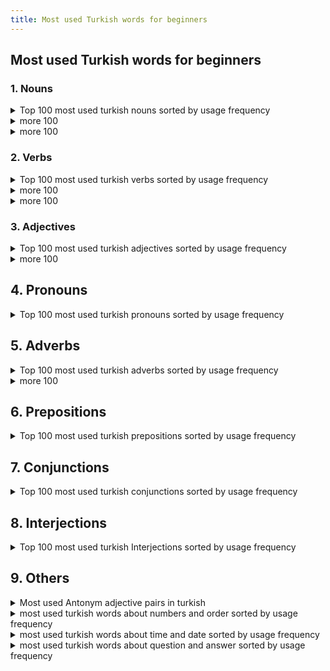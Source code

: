 ```yaml
---
title: Most used Turkish words for beginners
---
```


## Most used Turkish words for beginners

### 1. Nouns

<details>
  <summary>Top 100 most used turkish nouns sorted by usage frequency</summary>
  <p>

1. insan - human
2. zaman - time
3. iş - work, job
4. yer - place
5. kişi - person
6. hayat - life
7. dünya - world
8. ev - house, home
9. para - money
10. yıl - year
11. sevgi - love
12. su - water
13. yol - road
14. gün - day
15. şey - thing
16. adam - man, person
17. sevgili - beloved
18. soru - question
19. anne - mother
20. baba - father
21. kitap - book
22. işletme - business
23. sorun - problem
24. aşk - love
25. insanlar - people
26. ülke - country
27. çocuk - child
28. arkadaş - friend
29. okul - school
30. şirket - company
31. müzik - music
32. film - movie, film
33. başarı - success
34. sağlık - health
35. hayvan - animal
36. kadın - woman
37. erkek - man
38. kahve - coffee
39. haber - news
40. yemek - food
41. sınav - exam
42. öğrenci - student
43. hava - weather, air
44. işçi - worker
45. seyahat - travel
46. işyeri - workplace
47. tatil - vacation, holiday
48. çay - tea
49. spor - sport
50. müşteri - customer
51. düşman - enemy
52. çevre - environment
53. aile - family
54. insanlık - humanity
55. sebep - reason, cause
56. özgürlük - freedom
57. devlet - state, government
58. sağ - right, health
59. sol - left
60. aşama - stage, phase
61. duygu - emotion, feeling
62. çözüm - solution
63. yükseköğrenim - higher education
64. öz - essence, core
65. güç - power, strength
66. hatıra - memory
67. toplum - society
68. sefer - trip, journey
69. yolculuk - journey, travel
70. bilgi - information, knowledge
71. ilgi - interest, attention
72. durum - situation, status
73. ayrıntı - detail
74. mücadele - struggle, fight
75. özür - apology, excuse
76. özlem - longing, yearning
77. sevinç - joy, happiness
78. hizmet - service
79. işlem - process, transaction
80. laf - word, talk
81. alışveriş - shopping
82. çalışma - study, work
83. amaç - goal, aim
84. başlık - title, heading
85. ciddiye - seriously
86. dikkat - attention, care
87. fark - difference
88. fiyat - price
89. zamanlama - timing
90. karar - decision
91. kıyafet - clothing, outfit
92. kolaylık - convenience, ease
93. kural - rule
94. mektup - letter
95. moral - morale
96. müdür - manager, director
97. olay - event, incident
98. ölüm - death
99. önem - importance
100. özellik - feature

  </p>
</details>


<details>
  <summary>more 100</summary>
  <p>

1. adamakıllı - sensible, intelligent
2. aday - candidate
3. ağaç - tree
4. ahir - barn, stable
5. akıl - mind, intelligence
6. akşam - evening
7. alışkanlık - habit
8. altın - gold
9. an - moment, instance
10. anahtar - key
11. anı - memory, recollection
12. araba - car
13. aralık - gap, interval
14. arama - search, inquiry
15. arkadaşlık - friendship
16. arzu - desire, wish
17. asıl - main, original
18. ata - ancestor, forefather
19. ateş - fire
20. ayrılık - separation, departure
21. ayı - bear
22. ayıp - shame, disgrace
23. ayın - month
24. ayrı - separate, distinct
25. babayiğit - brave, courageous
26. bacak - leg
27. bahar - spring
28. bahçe - garden
29. balık - fish
30. bana - to me
31. banka - bank
32. barış - peace
33. basın - press, media
34. baş - head
35. başkan - president, chairman
36. başlangıç - beginning, start
37. bayan - lady, woman
38. bayram - holiday, festival
39. bazen - sometimes
40. beden - body, physique
41. bekleyiş - waiting, anticipation
42. bela - trouble, nuisance
43. belge - document, certificate
44. bellilik - certainty, sureness
45. bey - gentleman, sir
46. beyaz - white
47. beyin - brain
48. beyler - gentlemen, sirs
49. beylik - dominion, reign
50. bez - cloth, fabric
51. biber - pepper
52. bilet - ticket
53. bin - thousand
54. bir - one
55. biraz - a little, somewhat
56. birden - suddenly, all at once
57. birey - individual
58. birinci - first, primary
59. bitki - plant
60. bölge - region, area
61. börek - pastry, pie
62. boşluk - emptiness, void
63. boy - height, length
64. boyun - neck
65. boşver - never mind, forget it
66. brifing - briefing
67. bulut - cloud
68. burun - nose
69. bütün - whole, entire
70. cahil - ignorant, uneducated
71. cebir - algebra
72. cehalet - ignorance
73. cemaat - congregation, community
74. cep - pocket
75. cephe - front, facade
76. cereyan - current, flow
77. cesaret - courage, bravery
78. ciddi - serious, grave
79. cilalı - polished, shiny
80. cins - kind, type
81. çaba - effort, attempt
82. çadır - tent
83. çamaşır - laundry
84. çanta - bag, purse
85. çaresizlik - helplessness, despair
86. çatı - roof, ceiling
87. çek - check, draft
88. çekiç - hammer
89. çeviri - translation, interpretation
90. çiçek - flower
91. çift - pair, couple
92. çikolata - chocolate
93. çimento - cement
94. çizgi - line, stripe
95. çocukça - childish, immature
96. çorap - sock
97. çöp - garbage, trash
98. dağ - mountain
99. dakika - minute
100. dalga - wave

  </p>
</details>

<details>
  <summary>more 100</summary>
  <p>

1. damar - vein, artery
2. damga - stamp, seal
3. darbe - coup, blow
4. davet - invitation
5. değişken - variable, changing
6. değişim - change, exchange
7. değişme - mutation, transformation
8. deli - crazy, mad
9. deneme - trial, experiment
10. deniz - sea
11. depo - warehouse, depot
12. derinlik - depth
13. dernek - association, society
14. dersten - lesson
15. deste - support, aid
16. dev - giant, huge
17. deve - camel
18. devir - era, period
19. dezavantaj - disadvantage
20. diğer - other, another
21. dikkatli - careful, attentive
22. dil - language, tongue
23. din - religion, faith
24. dinlenme - rest, relaxation
25. diş - tooth
26. doğa - nature
27. doğru - true, correct
28. dolap - cupboard, closet
29. dolu - full, crowded
30. domuz - pig
31. dondurma - ice cream
32. dönem - period, term
33. dönüşüm - conversion, transformation
34. dört - four
35. duvar - wall
36. duyuru - announcement, notice
37. düğün - wedding
38. dükkan - shop, store
39. dünyaevi - home, household
40. düşük - low, inferior
41. düzen - order, organization
42. edebiyat - literature
43. efendi - gentleman, master
44. egoist - selfish, egotistical
45. ekim - planting, cultivation
46. ekonomi - economy
47. eleman - element, member
48. eleştiri - criticism, review
49. elma - apple
50. elveda - farewell, goodbye
51. emek - labor, effort
52. emlak - real estate, property
53. emniyet - safety, security
54. enerji - energy
55. engel - obstacle, barrier
56. enlem - latitude
57. enteresan - interesting, curious
58. envanter - inventory, list
59. erişim - access, reach
60. erkeklik - masculinity, manliness
61. eş - spouse, partner
62. eşya - item, article
63. et - meat
64. etkileşim - interaction, influence
65. evde - at home
66. evlenme - marriage, wedding
67. evrim - evolution
68. farkındalık - awareness, consciousness
69. fatura - bill, invoice
70. faul - foul
71. felsefe - philosophy
72. fikir - idea, opinion
73. filmi - movie
74. finans - finance
75. firma - firm, company
76. fis - receipt, ticket
77. fırsat - opportunity, chance
78. fiyasko - failure, fiasco
79. fotoğraf - photograph, photo
80. füze - missile, rocket
81. futbol - football, soccer
82. fırtına - storm, tempest
83. garaj - garage
84. gaz - gas
85. gazete - newspaper
86. gemi - ship, vessel
87. genel - general, common
88. gerçek - truth, reality
89. gerilim - tension, suspense
90. girişim - initiative, enterprise
91. gizli - secret, hidden
92. goller - goals
93. gölge - shadow
94. gösteri - show, performance
95. gözlük - eyeglasses, glasses
96. güçlü - strong, powerful
97. güldürü - comedy, humor
98. güneş - sun
99. gündelik - daily, everyday
100. gündüz - daytime, day

  </p>
</details>

### 2. Verbs

<details>
  <summary>Top 100 most used turkish verbs sorted by usage frequency</summary>
  <p>

1. yapmak - to do, make
2. etmek - to do, make (alternative form)
3. olmak - to be, become
4. gitmek - to go
5. gelmek - to come
6. vermek - to give
7. almak - to take
8. görmek - to see
9. istemek - to want, desire
10. bulmak - to find
11. söylemek - to say, tell
12. çalışmak - to work
13. yemek - to eat
14. yapılması - to be done
15. etkilemek - to affect, influence
16. etmektedir - is doing, making
17. devam etmek - to continue
18. beklemek - to wait
19. başlamak - to start, begin
20. anlamak - to understand
21. düşünmek - to think
22. verilmek - to be given
23. yapmış - has done, made
24. kalmak - to stay, remain
25. yapılabilir - can be done, feasible
26. sormak - to ask
27. gelmiş - has come
28. yaşamak - to live
29. olacak - will be, will happen
30. yapılacak - will be done, will happen
31. yapılır - is done, made (passive)
32. yer almak - to take place, be located
33. yapabilir - can do, able to do
34. yapacak - will do, going to do
35. çalıştırmak - to employ, hire
36. yapılmalı - should be done, ought to be done
37. yapılması gereken - what should be done
38. yapmamak - to not do, avoid
39. karar vermek - to decide
40. bakmak - to look, watch
41. yapılabilen - can be done, possible
42. yapmıştı - had done, made
43. gelir - comes, earns
44. açmak - to open
45. yapacağım - I will do, I am going to do
46. öğrenmek - to learn
47. yapacağız - we will do, we are going to do
48. yapar - does, makes
49. katılmak - to attend, participate
50. yapılmalıdır - should be done, ought to be done (passive)
51. yapacaksın - you will do, you are going to do
52. yapılabilirdi - could have been done, feasible (past tense)
53. yapılırsa - if done, if made
54. yapılabilmesi - possibility of being done
55. bulunmak - to be found, exist
56. yapabilirim - I can do, I am able to do
57. yapılabilirdiği - feasibility of being done
58. yapılacaklar - things to be done
59. yapılabilirliği - feasibility of being done
60. yapmamalı - should not do, ought not to do
61. yapma - don't do, do not make
62. yapılabilmesini - possibility of being done (accusative)
63. yapacaklar - they will do, they are going to do
64. yapmadan - without doing, without making
65. yapılıp - being done, being made (passive)
66. yapılabilirlik - feasibility, possibility of being done
67. yapabildiğiniz - what you can do, what you are able to do
68. yapmamalısın - you should not do, you ought not to do
69. yapılması gerekenler - things that should be done, tasks
70. yapabildiği - what he/she can do, what he/she is able to do
71. yapabilecek - will be able to do
72. yapamayacak - will not be able to do
73. yapacağını - what you will do, what you are going to do (accusative)
74. yapabiliyorum - I can do, I am able to do (present tense)
75. yapamıyorum - I cannot do, I am not able to do (present tense)
76. yapılabilmesinin - possibility of being done (genitive)
77. yapılabilmesine - possibility of being done (dative)
78. yapabilirdim - I could have done, I would have been able to do (past tense)
79. yaparsın - you do, you make (informal)
80. yapılacaklar listesi - to-do list
81. yapmayın - do not do, do not make (plural or formal)
82. yapılırken - while being done, while being made (passive)
83. yapılmasında - in the making, in the doing
84. yapacağımız - what we will do, what we are going to do (accusative)
85. yapılabilirliğini - feasibility of being done (accusative)
86. yapamayacaklar - they will not be able to do
87. yapılabilmesinde - in the feasibility of being done
88. yapamazsın - you cannot do, you are not able to do (informal)
89. yapabilecekler - those who will be able to do
90. yapamayacağı - what he/she will not be able to do
91. yapmayalım - let's not do, let's not make
92. yapamayız - we cannot do, we are not able to do
93. yapmaktan - from doing, from making
94. yapmayacak - will not do, will not make
95. yapılırkenki - the one being done, the one being made (passive)
96. yapamamak - inability to do, inability to make
97. yapabilecekleriniz - what you will be able to do, what you are able to do (plural)
98. yaparız - we do, we make
99. yaparsınız - you do, you make (formal)
100. yapabildikleri - what they can do, what they are able to do

  </p>
</details>

<details>
  <summary>more 100</summary>
  <p>

1. ölmek - to die
2. yapılmış - has been done, has been made (passive)
3. yapılacak - to be done, to be made (future)
4. yapılması lazım - needs to be done, should be done (passive)
5. yapılabilir olmak - to be feasible, to be possible (passive)
6. yapılmalıydı - should have been done, ought to have been done (past tense)
7. yapılabilirdiği düşünülmüştü - it was thought to be feasible (past tense)
8. yapamaz - cannot do, cannot make (third person singular)
9. yapacak - going to do, will do (third person singular)
10. yapıyor - is doing, is making (third person singular)
11. yapalım - let's do, let's make (first person plural)
12. yapabileceğim - I can do, I am able to do (first person singular)
13. yapmıştı - had done, had made (third person singular)
14. bekleyebilirsiniz - you can wait (second person plural)
15. bekletmek - to make someone wait, to delay
16. kullanmak - to use, utilize
17. öğretmek - to teach
18. düşmek - to fall, drop
19. açıklamak - to explain, clarify
20. düzenlemek - to arrange, organize
21. kalmamak - to not stay, to not remain
22. bilmek - to know
23. özlemek - to miss, yearn for
24. savunmak - to defend, advocate
25. sürmek - to continue, last
26. düşündürmek - to make one think, to give food for thought
27. özetlemek - to summarize
28. kaybetmek - to lose
29. uğramak - to visit, stop by
30. tamamlamak - to complete, finish
31. ilgilenmek - to be interested in, to take care of
32. başarmak - to succeed, accomplish
33. belirtmek - to indicate, state
34. hazırlamak - to prepare, make ready
35. izlemek - to watch, follow
36. katılmamak - to not attend, to not participate
37. ödemek - to pay
38. sağlamak - to provide, ensure
39. yararlanmak - to benefit from, take advantage of
40. yetmek - to suffice, be enough
41. ağlamak - to cry
42. bulundurmak - to keep, have
43. çıkmak - to go out, exit
44. düşünmemek - to not think
45. etkileşime girmek - to interact
46. fark etmek - to notice, realize
47. geçmek - to pass, go by
48. hatırlamak - to remember, recall
49. ilerlemek - to progress, advance
50. karşılaşmak - to come across, encounter
51. konuşmak - to speak, talk
52. ödeşmek - to pay back, settle accounts
53. seçmek - to choose, select
54. taşımak - to carry, transport
55. vurmak - to hit, strike
56. yararlanılmak - to be benefited from, to be taken advantage of (passive)
57. yatmak - to lie down, go to bed
58. yürümek - to walk
59. ayrılmak - to leave, depart
60. başlamış - has started, has begun (past tense)
61. beklememiş - did not wait (past tense)
62. bilmiyorum - I don't know
63. bulunmuş - has been found, has been located (passive)
64. devam ediyor - is continuing, still ongoing (present continuous)
65. düzenlenmiş - has been arranged, has been organized (passive)
66. etkilendim - I was affected (past tense)
67. gelmemiş - has not come (past tense)
68. göstermek - to show, display
69. hatırlatmak - to remind
70. ilgi göstermek - to show interest, care
71. istifade etmek - to benefit from, take advantage of (formal)
72. kabul etmek - to accept, acknowledge
73. kapatmak - toclose, shut
74. kaçmak - to run away, escape
75. kaynaklanmak - to stem from, originate from
76. keşfetmek - to discover, explore
77. korkmak - to be afraid, scared
78. kurmak - to establish, set up
79. kurtarmak - to save, rescue
80. öne çıkmak - to stand out, be prominent
81. özgürleştirmek - to liberate, free
82. özlemle anmak - to remember fondly, reminisce
83. özveri göstermek - to show selflessness, sacrifice
84. planlamak - to plan, schedule
85. sevindirmek - to make happy, delight
86. sonuçlandırmak - to conclude, finalize
87. söylemek - to say, tell
88. süslemek - to decorate, adorn
89. tahmin etmek - to estimate, predict
90. takip etmek - to follow, track
91. tamir etmek - to repair, fix
92. tanışmak - to meet, get acquainted
93. tartışmak - to argue, debate
94. teşvik etmek - to encourage, motivate
95. toplamak - to gather, collect
96. uymak - to comply, adhere
97. uyumak - to sleep
98. varmak - to arrive, reach
99. yaklaşmak - to approach, come near
100. zorlamak - to force, compel

  </p>
</details>

<details>
  <summary>more 100</summary>
  <p>

1. almak - to take, buy
2. anlamak - to understand, comprehend
3. aramak - to search for, look for
4. aşmak - to overcome, surpass
5. başlamak - to start, begin
6. beklemek - to wait, await
7. bilgi vermek - to inform, give information
8. bulmak - to find, discover
9. çalışmak - to work
10. değiştirmek - to change, alter
11. dinlemek - to listen, hear
12. düşünmek - to think, ponder
13. geçirmek - to spend (time), experience
14. getirmek - to bring, fetch
15. gitmek - to go, travel
16. görmek - to see, perceive
17. gülmek - to laugh
18. hazırlanmak - to get ready, prepare oneself
19. katılmak - to participate, join
20. kelimeleri karıştırmak - to mix up words
21. kırmak - to break, shatter
22. korkutmak - to scare, frighten
23. kurtulmak - to get rid of, escape from
24. kızmak - to get angry, be angry
25. öğrenmek - to learn, find out
26. öpmek - to kiss
27. özlem duymak - to feel homesick, miss
28. sevilmek - to be loved
29. söylemek istemek - to want to say, to feel like saying
30. tamam olmak - to be okay, to be all right
31. tanıtmak - to introduce, present
32. temizlemek - to clean, tidy up
33. unutmak - to forget
34. uyandırmak - to wake up, rouse
35. uyarılmak - to be warned, cautioned (passive)
36. uymak zorunda kalmak - to have to comply, be forced to adhere
37. var olmak - to exist, be present
38. vermek - to give
39. yemek yemek - to eat
40. yenmek - to defeat, conquer
41. yıkmak - to demolish, destroy
42. yıldız olmak - to become a star
43. yıpranmak - to wear out, be worn out (passive)
44. yürütmek - to execute, carry out
45. zaman geçmek - time passes
46. zamanlamak - to time, schedule
47. zengin olmak - to become rich
48. zor olmak - to be difficult, hard
49. adlandırmak - to name, label
50. aile kurmak - to start a family
51. akıllı olmak - to be smart, intelligent
52. alışmak - to get used to, become accustomed to
53. anlaşmak - to agree, come to an agreement
54. arkadaş edinmek - to make friends
55. arzu etmek - to desire, wish for
56. ayrı olmak - to be separate, be apart
57. beklememek - to not wait (negative)
58. belirlemek - to determine, set
59. benzemek - to resemble, look like
60. bitmek - to finish, end
61. bozulmak - to be spoiled, go bad (passive)
62. buluşmak - to meet up, rendezvous
63. cevap vermek - to answer, respond
64. çıkmamak - to not go out, not exit
65. çözmek - to solve, resolve
66. danışmak - to consult, ask for advice
67. dayanmak - to endure, withstand
68. düşürmek - to drop, lower
69. emretmek - to order, command
70. farklı olmak - to be different, be distinct
71. fotoğraf çekmek - to take a photo, take a picture
72. güvenmek - to trust, have faith in
73. halletmek - to handle, take care of
74. hatırlamamak - to forget (negative)
75. hedeflemek - to target, aim for
76. işe girmek - to start a job, begin working
77. izin vermek - to permit, allow
78. kaçırmak - to miss, to fail to catch79. karar vermek - to make a decision
80. katlanmak - to endure, tolerate
81. kaybetmemek - to not lose (negative)
82. kıyafet giymek - to wear clothes
83. kıyaslamak - to compare, contrast
84. konuşamamak - to be unable to speak (negative)
85. korkusuz olmak - to be fearless, brave
86. kurtarmamak - to not save, not rescue (negative)
87. kurtulmamak - to not get rid of, not escape from (negative)
88. küçük olmak - to be small, be little
89. memnun etmek - to satisfy, please
90. merak etmek - to be curious, wonder
91. mutlu etmek - to make happy, please
92. öfkelendirmek - to anger, make someone angry
93. öğretmen olmak - to become a teacher
94. özür dilemek - to apologize
95. rahatlamak - to relax, feel at ease
96. reddetmek - to reject, refuse
97. sahip olmak - to have, possess
98. sevgi göstermek - to show love, affection
99. şaşırmak - to be surprised, amazed
100. yemeğe çıkmak - to go out to eat, dine out

  </p>
</details>

### 3. Adjectives

<details>
  <summary>Top 100 most used turkish adjectives sorted by usage frequency</summary>
  <p>

1. iyi - good
2. yeni - new
3. büyük - big, large
4. güzel - beautiful
5. diğer - other
6. eski - old
7. farklı - different
8. aynı - same
9. en iyi - best
10. genç - young
11. küçük - small, little
12. önemli - important
13. uzun - long
14. kolay - easy, simple
15. çeşitli - various
16. sıcak - warm, hot
17. kötü - bad, poor
18. zor - difficult, hard
19. hızlı - fast, quick
20. yakın - near, close
21. açık - open
22. güçlü - strong, powerful
23. beyaz - white
24. mavi - blue
25. siyah - black
26. tam - full, complete
27. sağlıklı - healthy
28. kırmızı - red
29. yüksek - high, tall
30. düşük - low
31. sarı - yellow
32. açık renkli - light-colored
33. karanlık - dark
34. sade - simple, plain
35. farkındalık - conscious, aware
36. mutlu - happy
37. sessiz - quiet
38. güvenli - safe, secure
39. dolu - full
40. boş - empty
41. kısa - short
42. eğlenceli - fun, enjoyable
43. mükemmel - perfect, excellent
44. zayıf - weak
45. sıradan - ordinary
46. hoş - pleasant
47. sert - hard, tough
48. ucuz - cheap, inexpensive
49. pahalı - expensive, costly
50. tatlı - sweet
51. taze - fresh
52. kuru - dry
53. acı - bitter, sour, hot
54. ağır - heavy, difficult
55. hafif - light, easy
56. olası - possible
57. yanlış - wrong, incorrect
58. doğru - right, correct
59. kıvırcık - curly
60. düz - straight
61. tatmin edici - satisfying
62. yorgun - tired
63. karanlık renkli - dark-colored
64. beyaz renkli - white-colored
65. siyah renkli - black-colored
66. pürüzsüz - smooth
67. kabarık - fluffy
68. parlak - shiny, bright
69. mat - matte, dull
70. kolayca - easily
71. zahmetli - laborious, tedious
72. karanlık tonlu - dark-toned
73. açık tonlu - light-toned
74. zeki - intelligent, clever
75. aptal - stupid, foolish
76. tatmin edici olmayan - unsatisfactory
77. tatmin edici olan - satisfactory
78. keskin - sharp
79. donuk - dim, dull
80. sulu - watery
81. lezzetli - tasty, delicious
82. kötü kokulu - bad-smelling
83. güzel kokulu - good-smelling
84. sıcak renkli - warm-toned
85. soğuk renkli - cool-toned
86. tatlımsı - sweetish
87. ekşi - sour
88. tatlımsı olmayan - unsweetened
89. tatlımsı olan - sweetened
90. zehirli - poisonous, toxic
91. sağlıksız - unhealthy
92. sağlıklı olmayan - unhealthy
93. sağlıklı olan - healthy
94. kısa boylu - short (in height)
95. uzun boylu - tall (in height)
96. kısa süreli - short-term
97. uzun süreli - long-term
98. küçük boyutlu - small-sized
99. büyük boyutlu - large-sized
100. orta boyutlu - medium-sized.

  </p>
</details>

<details>
  <summary>more 100</summary>
  <p>

1. iğrenç - disgusting, revolting
2. harika - wonderful, fantastic
3. korkunç - scary, frightening
4. sıradışı - extraordinary, unusual
5. sıradan olmayan - extraordinary, uncommon
6. sakin - calm, peaceful
7. heyecanlı - exciting, thrilling
8. korkak - cowardly, fearful
9. cesur - brave, courageous
10. şaşırtıcı - surprising, astonishing
11. şaşırmış - surprised, shocked
12. meşgul - busy, occupied
13. boş zamanlı - leisurely, idle
14. kolayca açılan - easy to open
15. zor açılan - difficult to open
16. tatmin edici olmayan - unsatisfactory, unfulfilling
17. tatmin edici olan - satisfactory, fulfilling
18. farkındalık sahibi - aware, conscious
19. farkındalık yoksunu - unaware, unconscious
20. sıkıcı - boring, dull
21. ilginç - interesting, intriguing
22. yorgun düşmüş - exhausted, worn out
23. enerjik - energetic, lively
24. yorgun olmayan - tireless, energetic
25. yorgunluğunu hisseden - tired, fatigued
26. kötü huylu - ill-tempered, bad-tempered
27. iyi huylu - good-natured, well-tempered
28. hırslı - ambitious, driven
29. başarısız - unsuccessful, failed
30. başarılı - successful, accomplished
31. zeki - smart, clever
32. aptal - foolish, stupid
33. aşırı - excessive, extreme
34. az - little, few
35. başarısız olmayan - successful, not failing
36. başarısız olan - unsuccessful, failing
37. geniş - wide, spacious
38. dar - narrow, tight
39. mutsuz - unhappy, miserable
40. mutlu olmayan - unhappy, dissatisfied
41. mutlu olan - happy, satisfied
42. sert - tough, hard
43. yumuşak - soft, gentle
44. sıcakkanlı - warm-hearted, friendly
45. soğukkanlı - cold-hearted, unfriendly
46. cömert - generous, lavish
47. cimri - stingy, miserly
48. kıskanç - jealous, envious
49. kıskanmayan - non-jealous, unenvious
50. sevgi dolu - loving, affectionate
51. sevgisiz - loveless, unaffectionate
52. güçsüz - powerless, weak
53. güçlü olmayan - weak, not strong
54. güçlü olan - strong, powerful
55. yavaş - slow, sluggish
56. hızlı - fast, rapid
57. tembel - lazy, inactive
58. çalışkan - hardworking, industrious
59. temiz - clean, tidy
60. kirli - dirty, messy
61. kibar - polite, courteous
62. kaba - rude, impolite
63. romantik - romantic
64. romantik olmayan - unromantic
65. yaratıcı - creative
66. yaratıcı olmayan - uncreative
67. basit - simple, basic
68. karmaşık - complicated, complex
69. sürprizli - surprising, unexpected
70. sürprizsiz - unsurprising, expected
71. zengin - rich, wealthy
72. fakir - poor, impoverished
73. saygılı - respectful, reverent
74. saygısız - disrespectful, irreverent
75. değişken - variable, changeable
76. sabit - constant, steady
77. hoş olmayan - unpleasant, unenjoyable
78. hoş olan - pleasant, enjoyable
79. iğrenç kokulu - foul-smelling, stinky
80. hoş kokulu - pleasant-smelling, fragrant
81. kelimeleri karıştıran - confused, mixed up
82. karışıklık yaratan - confusing, chaotic
83. sağlıklı olmayan - unhealthy, unwholesome
84. sağlıklı olan - healthy, wholesome
85. ince - thin, slender
86. kalın - thick, bulky
87. kıvırcık saçlı - curly-haired
88. düz saçlı - straight-haired
89. kıvırcık olmayan - straight-haired, not curly
90. kıvırcık olan - curly-haired, wavy
91. açık fikirli - open-minded
92. dar görüşlü - narrow-minded
93. mantıklı - logical, rational
94. mantıksız - illogical, irrational
95. duygusal - emotional, sentimental
96. duygusuz - emotionless, unemotional
97. sessiz olmayan - noisy, loud
98. sessiz olan - quiet, peaceful
99. huzursuz - restless, uneasy
100. huzurlu - peaceful, tranquil.

  </p>
</details>

## 4. Pronouns

<details>
  <summary>Top 100 most used turkish pronouns sorted by usage frequency</summary>
  <p>

1. ben - I, me
2. sen - you (singular, informal)
3. biz - we, us
4. siz - you (singular or plural, formal)
5. onlar - they, them
6. o - he, she, it
7. kendim - myself
8. kendin - yourself (singular, informal)
9. kendisi - himself, herself, itself
10. kendimiz - ourselves
11. kendinizi - yourself (singular or plural, formal)
12. kendileri - themselves
13. kim - who
14. ne - what
15. hangi - which
16. herhangi - any
17. hiçkimse - nobody, no one
18. biri - someone, somebody
19. kendisi - oneself
20. öteki - other
21. kendi - own
22. birbirleri - each other
23. başkası - someone else
24. diğeri - another, other one
25. şey - thing
26. herkes - everyone, everybody
27. kimse - anyone, anybody
28. hepimiz - all of us
29. sizin - your (singular or plural, formal)
30. benim - my
31. kendi kendine - by oneself, on one's own
32. bir şey - anything, something
33. bazıları - some, some of them
34. kendiniz - yourselves (singular or plural, formal)
35. kendi kendilerine - by themselves, on their own
36. kendi kendimize - to ourselves
37. kendilerine - to themselves
38. kendimize - to ourselves
39. birbirimize - to each other
40. birbirlerine - to each other
41. kendilerinden - from themselves
42. kendimden - from myself
43. kendisinden - from himself, from herself, from itself
44. kendimizden - from ourselves
45. kendinize - to yourself (singular or plural, formal)
46. kendilerine - to themselves
47. kendimden - to myself
48. kendisinden - to himself, to herself, to itself
49. kendimizden - to ourselves
50. kendin - yourself (singular, informal)
51. kimin - whose
52. onların - their
53. kime - to whom
54. neyi - what (accusative case)
55. niçin - why
56. ne zaman - when
57. hangisi - which one
58. neden - why
59. kaç - how many, how much
60. kimler - who (plural)
61. neresi - where
62. ne kadar - how much
63. ne şekilde - how
64. hiçbiri - none, neither
65. başka - other, another
66. kendileriyle - with themselves
67. kendimle - with myself
68. kendisiyle - with himself, with herself, with itself
69. kendimizle - with ourselves
70. kendinizle - with yourselves (singular or plural, formal)
71. birbirinizle - with each other
72. birbirleriyle - with each other
73. kendilerinden - from themselves
74. kendimden - from myself
75. kendisinden - from himself, from herself, from itself
76. kendimizden - from ourselves
77. kendinize - to yourself (singular or plural, formal)
78. kendilerine - to themselves
79. kendimden - to myself
80. kendisinden - to himself, to herself, to itself
81. kendimizden - to ourselves
82. kendin - yourself (singular, informal)
83. kimseye - to anyone, to anybody
84. birine - to someone, to somebody
85. herhangi biri - anyone, anybody
86. bir şeyler - something, anything
87. bazı şeyler - some things
88. her şey - everything
89. her biri - each one
90. bazıları - some, some of them
91. hangi şey - which thing
92. hangisi - which one
93. kendi kendimize - to ourselves
94. kendilerine - to themselves
95. kendimize - to ourselves
96. birbirimize - to each other
97. birbirlerine - to each other
98. kendilerinden - from themselves
99. kendimden - from myself
100. kendisinden - from himself, from herself, from itself.

  </p>
</details>

## 5. Adverbs

<details>
  <summary>Top 100 most used turkish adverbs sorted by usage frequency</summary>
  <p>

1. çok - very, much
2. daha - more, further
3. şimdi - now
4. neden - why
5. burada - here
6. hemen - immediately
7. belki - maybe, perhaps
8. gerçekten - really, truly
9. sonra - later, after
10. asla - never, not at all
11. önce - before
12. böyle - like this, such
13. muhtemelen - probably, possibly
14. hep - always
15. yine - again, still
16. nerede - where
17. nihayet - finally, at last
18. henüz - yet, still
19. yavaşça - slowly
20. tamam - okay, all right
21. dün - yesterday
22. özellikle - especially, particularly
23. her zaman - always
24. şimdilik - for now, at the moment
25. yarın - tomorrow
26. kesinlikle - absolutely, definitely
27. sonra - afterwards
28. biraz - a little, somewhat
29. şurada - there
30. hala - still, yet
31. evet - yes
32. yanlış - wrong, incorrectly
33. buradan - from here
34. neredeyse - nearly, almost
35. genellikle - generally, usually
36. birden - suddenly
37. belirli - certain, specific
38. sonra - then
39. hızlı - fast, quickly
40. öylece - like that, just like that
41. sonunda - in the end, finally
42. az - few, little
43. tekrar - again, once more
44. özgürce - freely
45. şu anda - at the moment, currently
46. önceden - beforehand
47. ne zaman - when
48. kesin - certain, sure
49. mutlaka - definitely, surely
50. özellikle - specially, particularly
51. şiddetle - strongly, intensely
52. birlikte - together
53. yakın - close, nearby
54. zaten - already, anyway
55. başlangıçta - initially, originally
56. yüksek - high, highly
57. aniden - suddenly
58. sonradan - later, afterwards
59. hafifçe - lightly
60. öncelikle - first of all, primarily
61. şimdiye kadar - so far, until now
62. hiçbir zaman - never, at no time
63. kesinlikle - certainly, absolutely
64. yanlışlıkla - accidentally, mistakenly
65. mümkün - possible, possibly
66. muhtemelen - likely, probably
67. yeterince - enough, sufficiently
68. açıkça - clearly, openly
69. sonuçta - in the end, after all
70. tek başına - alone, by oneself
71. güzelce - nicely, beautifully
72. özellikle - mainly, particularly
73. yalnızca - only, just
74. bilinçli - conscious, consciously
75. sadece - only, just
76. aslında - actually, in fact
77. önceden - previously, beforehand
78. nedeniyle - because of, due to
79. ayrıca - also, additionally
80. yakından - closely, closely
81. buradan - herefrom, from here
82. önceki - previous, earlier
83. özellikle - primarily, particularly
84. mutlaka - necessarily, definitely
85. özellikle - peculiarly, particularly
86. hiç - never, ever
87. ileri - forward, ahead
88. özgür - free, freely
89. önceki - former, previous
90. özellikle - especially, specifically
91. zor - difficult, hard
92. son - last, latest
93. hep - always, constantly
94. yavaş - slow, slowly
95. ileriye - forward, ahead
96. şöyle - like this, so
97. önceki - earlier, previous
98. hep beraber - altogether, all together
99. özellikle - principally, particularly
100. özgür - liberally, freely

  </p>
</details>

<details>
  <summary>more 100</summary>
  <p>

1. yaklaşık - approximately, about
2. kesinlikle - definitely, absolutely
3. sık sık - often, frequently
4. büyük ihtimalle - most likely, probably
5. ayrı ayrı - separately, individually
6. ileriye doğru - forward, ahead
7. özellikle - particularly, especially
8. kasıtlı olarak - intentionally, deliberately
9. ayrıca - also, additionally
10. tam da - exactly, precisely
11. hatta - even, indeed
12. ne yazık ki - unfortunately, regrettably
13. yeterli - enough, sufficient
14. yavaş yavaş - slowly, gradually
15. en sonunda - finally, eventually
16. kesinlikle - surely, certainly
17. aşağı yukarı - roughly, approximately
18. ne kadar - how much, how many
19. yalnız - alone, lonely
20. aynı şekilde - likewise, similarly
21. hızlıca - quickly, rapidly
22. daha önce - previously, earlier
23. hiçbir şekilde - by no means, in no way
24. kesinlikle - without a doubt, absolutely
25. bizzat - personally, in person
26. hafif - light, lightly
27. bir arada - together, jointly
28. daha fazla - more, further
29. birbirine - to each other, mutually
30. aniden - suddenly, abruptly
31. genel olarak - generally, overall
32. hep birlikte - all together, collectively
33. öncekinden - from before, previously
34. nedeniyle - due to, because of
35. özellikle - above all, particularly
36. geçmişte - in the past, previously
37. son derece - extremely, very
38. yalnızca - solely, only
39. aynı zamanda - at the same time, also
40. daha da - even more, furthermore
41. önceden - previously, beforehand
42. kesinlikle - for sure, definitely
43. her defasında - every time, each time
44. zorunlu olarak - necessarily, inevitably
45. ayrıntılı - detailed, in detail
46. özellikle - especially, particularly
47. zaten - already, in fact
48. hızlı - fast, quickly
49. kesinlikle - absolutely, positively
50. tekrar - again, once more
51. sadece - only, just
52. daha sonra - later, afterwards
53. kesinlikle - certainly, surely
54. özellikle - mainly, particularly
55. mutlaka - absolutely, definitely
56. şimdilik - for now, at present
57. hemen - right away, immediately
58. birbirlerine - to each other, mutually
59. hep - always, constantly
60. ileriye doğru - forward, ahead
61. önceden - beforehand, in advance
62. nedeniyle - due to, because of
63. sırasıyla - in order, sequentially
64. kesin - definite, certain
65. özellikle - essentially, particularly
66. hızlıca - rapidly, quickly
67. ayrıca - furthermore, moreover
68. şimdiye kadar - up until now, so far
69. birlikte - together, jointly
70. tamamen - completely, entirely
71. öncelikle - primarily, above all
72. yavaşça - slowly, gently
73. kesinlikle - positively, absolutely
74. her zaman - always, all the time
75. geçenlerde - recently, lately
76. yani - in other words, that is
77. özellikle - specifically, particularly
78. ayrı ayrı - individually, separately
79. daha da - even more, further
80. mutlaka - necessarily, definitely
81. ayrıntılı - detailed, in detail
82. kesinlikle - certainly, positively
83. tekrar - again, once more
84. özellikle - particularly, especially
85. zorunlu olarak - necessarily, inevitably
86. daha sonrasında - subsequently, afterwards
87. aynı şekilde - likewise, similarly
88. önceden - previously, beforehand
89. kesinlikle - definitely, absolutely
90. hep birlikte91. öncelikle - firstly, primarily
92. son zamanlarda - lately, recently
93. nihayetinde - ultimately, finally
94. yarım saatte - in half an hour, quickly
95. tamamen - totally, completely
96. çabucak - quickly, swiftly
97. her biri - each one, every one
98. önceden - before, previously
99. yalnızca - only, solely
100. yine de - nevertheless, still

  </p>
</details>

## 6. Prepositions

<details>
  <summary>Top 100 most used turkish prepositions sorted by usage frequency</summary>
  <p>

1. için - for, in order to
2. ile - with
3. gibi - like, as
4. de - also, too
5. ve - and
6. üzerine - on, upon
7. kadar - until, as far as
8. sonra - after, afterwards
9. içinde - within, inside
10. arasında - between, among
11. karşı - against, towards
12. dışında - outside, except for
13. ortasında - in the middle of, amidst
14. boyunca - throughout, during
15. ait - belonging to
16. yanında - next to, beside
17. için - to, for
18. önünde - in front of, before
19. kadar - up to, until
20. kadar - as much as, to the extent that

  </p>
</details>

## 7. Conjunctions

<details>
  <summary>Top 100 most used turkish conjunctions sorted by usage frequency</summary>
  <p>

1. ve - and
2. veya - or
3. ama - but
4. fakat - but, however
5. veya ya da - or
6. yani - that is, in other words
7. çünkü - because
8. oysa - whereas, while
9. ancak - however, only
10. hem - both, as well as
11. ya - or
12. değişik - otherwise, alternatively
13. dolayı - therefore, thus
14. hatta - even, in fact
15. lakin - but, however
16. yalnız - but, yet
17. ile - with, and
18. zira - because, since
19. öyleyse - so, therefore
20. o halde - so, therefore
21. ne - neither, nor
22. fakat - although, though
23. ama - yet, however
24. yine - again, still
25. madem - since, as
26. daha - further, moreover
27. ya da - or
28. yoksa - otherwise, or else
29. üstelik - moreover, furthermore
30. halbuki - whereas, while
31. yani - or rather, that is to say
32. eğer - if
33. çünkü - for, because
34. buna karşın - on the other hand, however
35. yine de - nevertheless, still
36. öyle ki - so that, in such a way that
37. lâkin - but, however
38. oysaki - but, however
39. bir yandan - on one hand, while
40. yalnızca - only, just
41. hatta - even, indeed
42. hele - especially, particularly
43. yine - still, again
44. dolayısıyla - therefore, hence
45. yeter ki - as long as, provided that
46. demek ki - so, therefore
47. önce - before, first
48. sonra - then, afterwards
49. belki - maybe, perhaps
50. yüzünden - because of, due to
51. gibi - like, as
52. başka türlü - otherwise, differently
53. ayrıca - also, additionally
54. hele ki - especially, particularly
55. mesela - for example, such as
56. nitekim - as a matter of fact, indeed
57. fakat - nevertheless, however
58. zaten - already, in fact
59. oysa ki - whereas, while
60. yahut - or
61. öyle - so, thus
62. yalnız - alone, only
63. ne zaman - when, whenever
64. doğrusu - to be honest, actually
65. yine de - still, nonetheless
66. yine de - yet, nevertheless
67. mesela - for instance, such as
68. yüzünden - due to, because of
69. belki de - maybe, perhaps
70. fakat - yet, though
71. oysa ki - while, whereas
72. çünkü - seeing as, since
73. yine de - in spite of, despite
74. öte yandan - on the other hand, in contrast
75. yine de - even so, nonetheless
76. ne kadar - however much, no matter how much
77. ayrıca - also, furthermore
78. zira ki - because, since
79. yani - meaning, that is to say
80. lâkin - although, yet
81. oysaki - yet, nevertheless
82. ne - neither, nor
83. yine de - all the same, even so
84. belki de - perhaps, maybe
85. çünkü - given that, considering that
86. demek ki - in other words, so
87. yüzünden - owing to, on account of
88. şöyle ki - in such a way that, so that
89. o halde - in that case, then
90. belki - possibly, maybe
91. yine de - even then, still
92. çünkü ki - because, for
93. yani - in essence, essentially
94. öyleyse - thus, then
95. belki de - probably, perhaps
96. ancak - just, only
97. hâlbuki - while, whereas
98. eğer ki - if, provided that99. yine de - even in spite of, still
100. nedense - for some reason, somehow

  </p>
</details>

## 8. Interjections

<details>
  <summary>Top 100 most used turkish Interjections sorted by usage frequency</summary>
  <p>

1. evet - yes
2. hayır - no
3. şşş - shh
4. vay - wow
5. aah - aah
6. oh - oh
7. yuh - shame, disgust
8. eyvah - oh no
9. aman - oh my
10. maşallah - congratulations, well done
11. yine mi - again?
12. eyvallah - thanks, okay
13. hı - hmm
14. hadi - come on
15. yani - I mean
16. yav - hey, come on
17. ya - hey, come on
18. oha - wow, OMG
19. helal - bravo, well done
20. canım - come on, oh please
21. hah - aha
22. hay allah - oh my god
23. eywallah - okay, thanks
24. neyse - anyway
25. amenna - so be it
26. olur - okay, it's okay
27. tamam - okay, all right
28. sağ ol - thanks
29. merak etme - don't worry
30. peki - okay, sure
31. hoppala - oops
32. akıl fikir - cheers, congratulations
33. allah allah - oh my god
34. hadi canım - oh come on
35. sakın - don't
36. eyvahlar olsun - oh dear
37. yarabbim - oh my god
38. ne güzel - how nice
39. inşallah - God willing
40. aferin - well done
41. boşver - never mind
42. maalesef - unfortunately
43. bekle - wait
44. eyvah ki - oh no
45. işte - there it is
46. şükür - thank goodness
47. sağ olasın - thanks
48. eline sağlık - well done
49. özür dilerim - I'm sorry
50. haydi - let's go
51. yeter - enough
52. ne yani - what do you mean
53. teşekkürler - thank you
54. yuh olsun - shame on you
55. nafile - it's no use
56. sağlık olsun - thank goodness
57. yazık - what a pity
58. ben de öyle düşünüyorum - I think so too
59. iyi misin - are you okay
60. ne olacak - what will happen
61. sabırlı ol - be patient
62. olmaz - it can't be done
63. şanslısın - you're lucky
64. kusura bakma - excuse me
65. eyvah ki ne eyvah - oh no
66. nasıl - how
67. inanmıyorum - I can't believe it
68. canım sıkıldı - I'm bored
69. boşuna - in vain
70. üzgünüm - I'm sorry
71. canım yanıyor - it hurts
72. hadi ya - really?
73. hadi bakalım - let's see
74. olabilir - it's possible
75. ne kadar - how much
76. ne yazık - unfortunately
77. gözün aydın - congratulations
78. sağ salim - safe and sound
79. bekle bir dakika - wait a minute
80. nasıl yani - what do you mean
81. ne zaman - when
82. ne diyorsun - what are you saying
83. hadi canım sende - oh come on, you too
84. allah kahretsin - damn it
85. hadi canım ya - oh come on
86. korkma - don't be afraid
87. rica ederim - you're welcome
88. ne kadar güzel - how beautiful
89. ne güzel şey - how nice
90. ne yazık ki - unfortunately
91. özür dilemek - to apologize
92. ne kadar zamandır - how long
93. hadi canım sende ya - oh come on, you too
94. hakkaten - really
95. ne kadar güzelmiş - how beautiful it is
96. canım çekti - I crave it
97. yine de - nevertheless
98. ne kadar da güzel - how beautiful it is
99. ne kadar da iyi - how good it is
100. hadi öyleyse - all right then

  </p>
</details>

## 9. Others

<details>
  <summary>Most used Antonym adjective pairs in turkish</summary>
  <p>

1. büyük - küçük (big - small)
2. geniş - dar (wide - narrow)
3. uzun - kısa (long - short)
4. yüksek - alçak (high - low)
5. sıcak - soğuk (hot - cold)
6. hızlı - yavaş (fast - slow)
7. açık - kapalı (open - closed)
8. güzel - çirkin (beautiful - ugly)
9. zengin - fakir (rich - poor)
10. kolay - zor (easy - difficult)
11. sağlıklı - hasta (healthy - sick)
12. temiz - kirli (clean - dirty)
13. mutlu - mutsuz (happy - unhappy)
14. tatlı - acı (sweet - sour)
15. iyi - kötü (good - bad)
16. doyurucu - aç (satisfying - hungry)
17. canlı - cansız (alive - lifeless)
18. güçlü - zayıf (strong - weak)
19. yakın - uzak (near - far)
20. aç - tok (hungry - full)

  </p>
</details>

<details>
  <summary>most used turkish words about numbers and order sorted by usage frequency</summary>
  <p>

1. bir (one)
2. iki (two)
3. üç (three)
4. dört (four)
5. beş (five)
6. altı (six)
7. yedi (seven)
8. sekiz (eight)
9. dokuz (nine)
10. on (ten)
11. yüz (hundred)
12. bin (thousand)
13. milyon (million)
14. ilk (first)
15. son (last)
16. orta (middle)
17. ikinci (second)
18. üçüncü (third)
19. dördüncü (fourth)
20. beşinci (fifth)
21. altıncı (sixth)
22. yedinci (seventh)
23. sekizinci (eighth)
24. dokuzuncu (ninth)
25. onuncu (tenth)

  </p>
</details>

<details>
  <summary>most used turkish words about time and date sorted by usage frequency</summary>
  <p>

1. gün (day)
2. saat (hour)
3. yıl (year)
4. dakika (minute)
5. saniye (second)
6. ay (month)
7. hafta (week)
8. gece (night)
9. sabah (morning)
10. öğleden sonra (afternoon)
11. akşam (evening)
12. öğle (noon)
13. cumartesi (Saturday)
14. pazar (Sunday)
15. salı (Tuesday)
16. çarşamba (Wednesday)
17. perşembe (Thursday)
18. cuma (Friday)
19. ocak (January)
20. şubat (February)
21. mart (March)
22. nisan (April)
23. mayıs (May)
24. haziran (June)
25. temmuz (July)
26. ağustos (August)
27. eylül (September)
28. ekim (October)
29. kasım (November)
30. aralık (December)

  </p>
</details>

<details>
  <summary>most used turkish words about question and answer sorted by usage frequency</summary>
  <p>

1. ne (what)
2. nerede (where)
3. kim (who)
4. ne zaman (when)
5. nasıl (how)
6. niye/neden (why)
7. hangi (which)
8. kaç (how many/how much)
9. hangisi (which one)
10. hangisi (which ones)
11. hangi tarafta (which side)
12. hangi yönde (which direction)
13. hangi renk (which color)
14. hangi numara (which number)
15. hangi dilde (which language)
16. hangi okulda (which school)
17. hangi yılda (which year)
18. hangi saatte (which hour)
19. hangi ayda (which month)
20. hangi ülkede (which country)

  </p>
</details>

